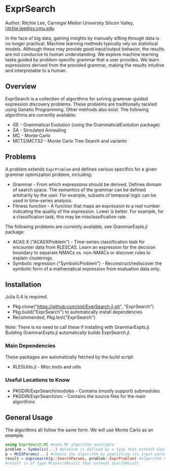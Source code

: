 # ExprSearch

Author: Ritchie Lee, Carnegie Mellon University Silicon Valley, ritchie.lee@sv.cmu.edu

In the face of big data, gaining insights by manually sifting through data is no longer practical.  Machine learning methods typically rely on statistical models.  Although these may provide good input/output behavior, the results are not conducive to human understanding.  We explore machine learning tasks guided by problem-specific grammar that a user provides.  We learn expressions derived from the provided grammar, making the results intuitive and interpretable to a human.

## Overview

ExprSearch is a collection of algorithms for solving grammar-guided expression discovery problems.  These problems are traditionally tackled using Genetic Programming.  Other methods also exist.  The following algorithms are currently available:

* GE - Grammatical Evolution (using the GrammaticalEvolution package)
* SA - Simulated Annealing
* MC - Monte Carlo
* MCTS/MCTS2 - Monte Carlo Tree Search and variants

## Problems

A problem extends ``ExprProblem`` and defines various specifics for a given grammar optimization problem, including:

* Grammar - From which expressions should be derived. Defines domain of search space.  The semantics of the grammar can be defined arbitrarily by the user.  For example, subsets of temporal logic can be used in time-series analysis.
* Fitness function - A function that maps an expression to a real number indicating the quality of the expression.  Lower is better.  For example, for a classification task, this may be misclassification rate.

The following problems are currently available, see GrammarExpts.jl package:

* ACAS X ("ACASXProblem") - Time-series classification task for encounter data from RLESCAS. Learn an expression for the decision boundary to separate NMACs vs. non-NMACs or discover rules to explain clusterings.
* Symbolic regression ("SymbolicProblem") - Reconstruct/rediscover the symbolic form of a mathematical expression from evaluation data only.

## Installation

Julia 0.4 is required.

* Pkg.clone("https://github.com/sisl/ExprSearch.jl.git", "ExprSearch")
* Pkg.build("ExprSearch") to automatically install dependencies
* Recommended, Pkg.test("ExprSearch")

Note: There is no need to call these if installing with GrammarExpts.jl.  Building GrammarExpts.jl automatically builds ExprSearch.jl.

### Main Dependencies

These packages are automatically fetched by the build script:

* RLESUtils.jl - Misc tools and utils

### Useful Locations to Know

* PKGDIR/ExprSearch/modules - Contains (mostly support) submodules
* PKGDIR/ExprSearch/src - Contains the source files for the main algorithms

## General Usage

The algorithms all follow the same form.  We will use Monte Carlo as an example.

```julia
using ExprSearch.MC #make MC algorithm available
problem = Symbolic(...) #problem is defined by a type that extends ExprProblem
p = MCESParams(...) #choose the algorithm by populating its input params object that extends SearchParams
result = exprsearch(p::SearchParams, problem::ExprProblem) #algorithm dispatched on p::SearchParams
#result is of type MCSearchResult that extends SearchResult
```

